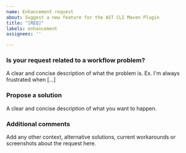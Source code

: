 ```yaml
---
name: Enhancement request
about: Suggest a new feature for the AST CLI Maven Plugin
title: "[REQ]"
labels: enhancement
assignees: ''

---
```


### Is your request related to a workflow problem?
A clear and concise description of what the problem is. Ex. I'm always frustrated when [...]

### Propose a solution
A clear and concise description of what you want to happen.

### Additional comments
Add any other context, alternative solutions, current workarounds or screenshots about the request here.
